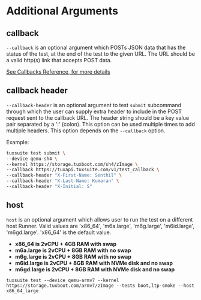 # Additional Arguments

## callback

`--callback` is an optional argument which POSTs JSON data that has
the status of the test, at the end of the test to the given URL. The
URL should be a valid http(s) link that accepts POST data.

[See Callbacks Reference, for more details](../../callbacks.md)

## callback header

`--callback-header` is an optional argument to test `submit`
subcommand through which the user can supply extra header to include
in the POST request sent to the callback URL. The header string should
be a key value pair separated by a ':' (colon). This option can be
used multiple times to add multiple headers. This option depends on
the `--callback` option.

Example:

```sh
tuxsuite test submit \
--device qemu-sh4 \
--kernel https://storage.tuxboot.com/sh4/zImage \
--callback https://tuxapi.tuxsuite.com/v1/test_callback \
--callback-header "X-First-Name: Senthil" \
--callback-header "X-Last-Name: Kumaran" \
--callback-header "X-Initial: S"
```

## host

`host` is an optional argument which allows user to run the test on a different host Runner. Valid values are 'x86_64', 'm6a.large', 'm6g.large', 'm6id.large', 'm6gd.large'. 'x86_64' is the default value.

* **x86_64 is 2vCPU + 4GB RAM with swap**
* **m6a.large is 2vCPU + 8GB RAM with no swap**
* **m6g.large is 2vCPU + 8GB RAM with no swap**
* **m6id.large is 2vCPU + 8GB RAM with NVMe disk and no swap**
* **m6gd.large is 2vCPU + 8GB RAM with NVMe disk and no swap**

```
tuxsuite test --device qemu-armv7 --kernel https://storage.tuxboot.com/armv7/zImage --tests boot,ltp-smoke --host x86_64_large
```
